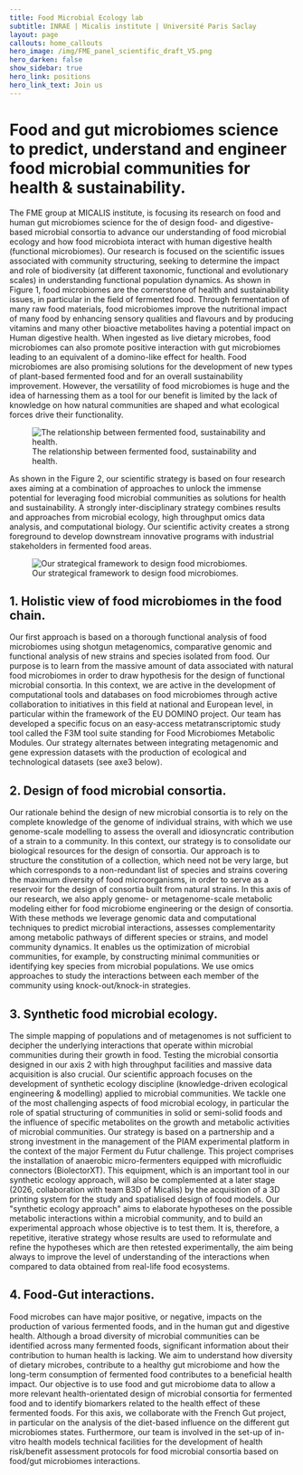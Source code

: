 ```yaml
---
title: Food Microbial Ecology lab 
subtitle: INRAE | Micalis institute | Université Paris Saclay
layout: page
callouts: home_callouts
hero_image: /img/FME_panel_scientific_draft_V5.png
hero_darken: false
show_sidebar: true
hero_link: positions
hero_link_text: Join us
---
```




# Food and gut microbiomes science to predict, understand and engineer food microbial communities for health & sustainability.

The FME group at MICALIS institute, is focusing its research on food and human gut microbiomes science for the of design food- and digestive-based microbial consortia to advance our understanding of food microbial ecology and how food microbiota interact with human digestive health (functional microbiomes). Our research is focused on the scientific issues associated with community structuring, seeking to determine the impact and role of biodiversity (at different taxonomic, functional and evolutionary scales) in understanding functional population dynamics.
As shown in Figure 1, food microbiomes are the cornerstone of health and sustainability issues, in particular in the field of fermented food. Through fermentation of many raw food materials, food microbiomes improve the nutritional impact of many food by enhancing sensory qualities and flavours and by producing vitamins and many other bioactive metabolites having a potential impact on Human digestive health.  When ingested as live dietary microbes, food microbiomes can also promote positive interaction with gut microbiomes leading to an equivalent of a domino-like effect for health. Food microbiomes are also promising solutions for the development of new types of plant-based fermented food and for an overall sustainability improvement. However, the versatility of food microbiomes is huge and the idea of harnessing them as a tool for our benefit is limited by the lack of knowledge on how natural communities are shaped and what ecological forces drive their functionality.

<figure>
  <img src="{{site.url}}/img/figure1_Domino.png" alt="The relationship between fermented food, sustainability and health."/>
  <figcaption>The relationship between fermented food, sustainability and health.</figcaption>
</figure>


As shown in the Figure 2, our scientific strategy is based on four research axes aiming at a combination of approaches to unlock the immense potential for leveraging food microbial communities as solutions for health and sustainability.  A strongly inter-disciplinary strategy combines results and approaches from microbial ecology, high throughput omics data analysis, and computational biology. Our scientific activity creates a strong foreground to develop downstream innovative programs with industrial stakeholders in fermented food areas.

<figure>
  <img src="{{site.url}}/img/figure2_strategy.png" alt="Our strategical framework to design food microbiomes."/>
  <figcaption>Our strategical framework to design food microbiomes.</figcaption>
</figure>

## 1. Holistic view of food microbiomes in the food chain.

Our first approach is based on a thorough functional analysis of food microbiomes using shotgun metagenomics, comparative genomic and functional analysis of new strains and species isolated from food. Our purpose is to learn from the massive amount of data associated with natural food microbiomes in order to draw hypothesis for the design of functional microbial consortia. In this context, we are active in the development of computational tools and databases on food microbiomes through active collaboration to initiatives in this field at national and European level, in particular within the framework of the EU DOMINO project. Our team has developed a specific focus on an easy-access metatranscriptomic study tool called the F3M tool suite standing for Food Microbiomes Metabolic Modules. Our strategy alternates between integrating metagenomic and gene expression datasets with the production of ecological and technological datasets (see axe3 below).

## 2. Design of food microbial consortia.

Our rationale behind the design of new microbial consortia is to rely on the complete knowledge of the genome of individual strains, with which we use genome-scale modelling to assess the overall and idiosyncratic contribution of a strain to a community. In this context, our strategy is to consolidate our biological resources for the design of consortia. Our approach is to structure the constitution of a collection, which need not be very large, but which corresponds to a non-redundant list of species and strains covering the maximum diversity of food microorganisms, in order to serve as a reservoir for the design of consortia built from natural strains. In this axis of our research, we also apply genome- or metagenome-scale metabolic modeling either for food microbiome engineering or the design of consortia. With these methods we leverage genomic data and computational techniques to predict microbial interactions, assesses complementarity among metabolic pathways of different species or strains, and model community dynamics. It enables us the optimization of microbial communities, for example, by constructing minimal communities or identifying key species from microbial populations. We use omics approaches to study the interactions between each member of the community using knock-out/knock-in strategies.

## 3. Synthetic food microbial ecology.

The simple mapping of populations and of metagenomes is not sufficient to decipher the underlying interactions that operate within microbial communities during their growth in food. Testing the microbial consortia designed in our axis 2 with high throughput facilities and massive data acquisition is also crucial. Our scientific approach focuses on the development of synthetic ecology discipline (knowledge-driven ecological engineering & modelling) applied to microbial communities.  We tackle one of the most challenging aspects of food microbial ecology, in particular the role of spatial structuring of communities in solid or semi-solid foods and the influence of specific metabolites on the growth and metabolic activities of microbial communities. Our strategy is based on a partnership and a strong investment in the management of the PIAM experimental platform in the context of the major Ferment du Futur challenge. This project comprises the installation of anaerobic micro-fermenters equipped with microfluidic connectors (BiolectorXT). This equipment, which is an important tool in our synthetic ecology approach, will also be complemented at a later stage (2026, collaboration with team B3D of Micalis) by the acquisition of a 3D printing system for the study and spatialised design of food models. Our "synthetic ecology approach" aims to elaborate hypotheses on the possible metabolic interactions within a microbial community, and to build an experimental approach whose objective is to test them. It is, therefore, a repetitive, iterative strategy whose results are used to reformulate and refine the hypotheses which are then retested experimentally, the aim being always to improve the level of understanding of the interactions when compared to data obtained from real-life food ecosystems.

## 4. Food-Gut interactions.

Food microbes can have major positive, or negative, impacts on the production of various fermented foods, and in the human gut and digestive health. Although a broad diversity of microbial communities can be identified across many fermented foods, significant information about their contribution to human health is lacking. We aim to understand how diversity of dietary microbes, contribute to a healthy gut microbiome and how the long-term consumption of fermented food contributes to a beneficial health impact. Our objective is to use food and gut microbiome data to allow a more relevant health-orientated design of microbial consortia for fermented food and to identify biomarkers related to the health effect of these fermented foods. For this axis, we collaborate with the French Gut project, in particular on the analysis of the diet-based influence on the different gut microbiomes states. Furthermore, our team is involved in the set-up of in-vitro health models technical  facilities for the development of health risk/benefit assessment protocols for food microbial consortia based on food/gut microbiomes interactions.
